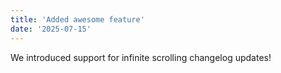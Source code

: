```yaml
---
title: 'Added awesome feature'
date: '2025-07-15'
---
```


We introduced support for infinite scrolling changelog updates!
